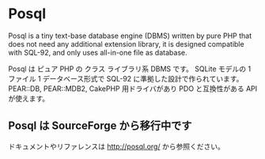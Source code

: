 Posql
=====

Posql is a tiny text-base database engine (DBMS) written by pure PHP that does not need any additional extension library,
it is designed compatible with SQL-92,
and only uses all-in-one file as database.


Posql は ピュア PHP の クラス ライブラリ系 DBMS です。
SQLite モデルの 1 ファイル 1 データベース形式で SQL-92 に準拠した設計で作られています。
PEAR::DB, PEAR::MDB2, CakePHP 用ドライバがあり PDO と互換性がある API が使えます。

## **Posql は SourceForge から移行中です**

ドキュメントやリファレンスは 
<http://posql.org/> 
から参照ください。
